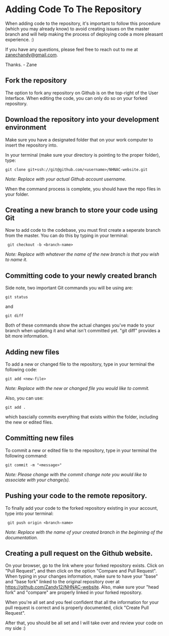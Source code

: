 # Adding Code To The Repository

When adding code to the repository, it's important to follow this procedure (which you may already know) to avoid creating issues on the master branch and will help
making the process of deploying code a more pleasant experience. :)

If you have any questions, please feel free to reach out to me at zanechandy@gmail.com.

Thanks. - Zane

## Fork the repository 

The option to fork any repository on Github is on the top-right of the User Interface. When editing the code, you can only do so on your forked repository.

## Download the repository into your development environment

Make sure you have a designated folder that  on your work computer to insert the repository into. 

In your terminal (make sure your directory is pointing to the proper folder), type:

```
git clone git+ssh://git@github.com/<username>/NHNAC-website.git
```
*Note: Replace <username> with your actual Github account username.*

When the command process is complete, you should have the repo files in your folder.

## Creating a new branch to store your code using Git

Now to add code to the codebase, you must first create a seperate branch from the master. You can do this by typing in your terminal:

```
 git checkout -b <branch-name>
```

*Note: Replace <branch-name> with whatever the name of the new branch is that you wish to name it.*

## Committing code to your newly created branch

Side note, two important Git commands you will be using are:

```
git status
```

and

```
git diff
```

Both of these commands show the actual changes you've made to your branch when updating it and what isn't committed yet. "git diff" provides a bit more 
information.

## Adding new files

To add a new or changed file to the repository, type in your terminal the following code:

```
git add <new-file>
```

*Note: Replace <new-file> with the new or changed file you would like to commit.*

Also, you can use:

```
git add .
```

which bascially commits everything that exists within the folder, including the new or edited files.

## Committing new files

To commit a new or edited file to the repository, type in your terminal the following command:

```
git commit -m "<message>"
```

*Note: Please change <message> with the commit change note you would like to associate with your change(s).*

## Pushing your code to the remote repository.

To finally add your code to the forked repository existing in your account, type into your terminal:

```
 git push origin <branch-name>
```

*Note: Replace <branch-name> with the name of your created branch in the beginning of the documentation.*

## Creating a pull request on the Github website.

On your browser, go to the link where your forked repository exists. Click on "Pull Request", and then click on the option "Compare and Pull Request". When
typing in your changes information, make sure to have your "base" and "base fork" linked to the original repository over at 
https://github.com/Zandy12/NHNAC-website. Also, make sure your "head fork" and "compare" are properly linked in your forked repository. 

When you're all set and you feel confident that all the information for your pull request is correct and is properly documented, click "Create Pull Request".

After that, you should be all set and I will take over and review your code on my side :)






